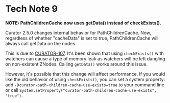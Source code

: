 # Tech Note 9

**NOTE: PathChildrenCache now uses getData() instead of checkExists().**

Curator 2.5.0 changes internal behavior for PathChildrenCache. Now, regardless of whether "cacheData" is set to true, PathChildrenCache will always call getData on the nodes.

This is due to [CURATOR-107](https://issues.apache.org/jira/browse/CURATOR-107). It's been shown that using `checkExists()` with watchers can cause a type of memory leak as watchers will be left dangling on non-existent ZNodes. Calling `getData()` works around this issue.

However, it's possible that this change will affect performance. If you would like the old behavior of using `checkExists()`, you can set a system property: add `-Dcurator-path-children-cache-use-exists=true` to your command line or call `System.setProperty("curator-path-children-cache-use-exists", "true")`.
